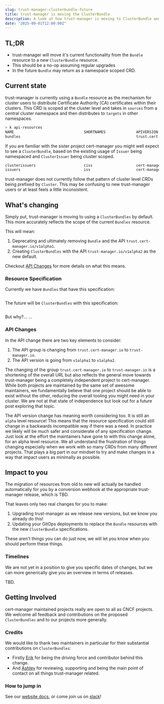 ```yaml
---
slug: trust-manager-clusterbundle-future
title: trust-manager is moving the ClusterBundle
description: A look at how trust-manager is moving to ClusterBundle and the impact for you
date: "2025-09-01T12:00:00Z"
---
```


## TL;DR

- trust-manager will move it's current functionality from the `Bundle` resource to a new `ClusterBundle` resource.
- This should be a no-op assuming regular upgrades
- In the future `Bundle` may return as a namespace scoped CRD.

## Current state

trust-manager is currently using a `Bundle` resource as the mechanism for cluster users to distribute Certificate Authority (CA) certificates within their clusters.
This CRD is scoped at the cluster level and takes in `sources` from a central cluster namespace and then distributes to `targets` in other namespaces.

```sh
> k api-resources
NAME                                SHORTNAMES              APIVERSION                                NAMESPACED   KIND
bundles                                                     trust.cert-manager.io/v1alpha1            false        Bundle
```

If you are familiar with the sister project cert-manager you might well expect to see a `ClusterBundle`, based on the existing usage of `Issuer` being namespaced and `ClusterIssuer` being cluster scoped.

```sh
clusterissuers                      ciss                    cert-manager.io/v1                        false        ClusterIssuer
issuers                             iss                     cert-manager.io/v1                        true         Issuer
```

trust-manager does not currently follow that pattern of cluster level CRDs being prefixed by `Cluster`.
This may be confusing to new trust-manager users or at least feels a little inconsistent.

## What's changing

Simply put, trust-manager is moving to using a `ClusterBundles` by default.
This more accurately reflects the scope of the current `Bundles` resource.

This will mean:

1) Deprecating and ultimately removing `Bundle` and the API `trust.cert-manager.io/v1alpha1`.
1) Creating `ClusterBundles` with the API `trust-manager.io/v1alpha2` as the new default.

Checkout [API Changes](#api-changes) for more details on what this means.

### Resource Specification

Currently we have `Bundles` that have this specification:

```yaml

```

The future will be `ClusterBundles` with this specification:

```yaml

```

But why?...<TDB> ...

### API Changes

In the API change there are two key elements to consider:

1) The API group is changing from `trust.cert-manager.io` to `trust-manager.io`.
1) The API version is going from `v1alpha1` to `v1alpha2`.

The changing of the group `trust.cert-manager.io` to `trust-manager.io` is a shortening of the overall URL but also reflects the general move towards trust-manager being a completely independent project to cert-manager.
While both projects are maintained by the same set of awesome maintainers, we fundamentally believe that one project should be able to exist without the other, reducing the overall tooling you might need in your cluster.
We are not at that state of independence but look out for a future post exploring that topic.

The API version change has meaning worth considering too. It is still an `alpha` level resource!
This means that the resource specification could still change in a backwards incompatible way if there was a need.
In practice we likely will be much safer and considerate of any specification change.
Just look at the effort the maintainers have gone to with this change alone, for an alpha level resource.
We all understand the frustration of things changing especially when we work with so many CRDs from many different projects.
That plays a big part in our mindset to try and make changes in a way that impact users as minimally as possible.

## Impact to you

The migration of resources from old to new will actually be handled automatically for you by a conversion webhook at the appropriate trust-manager release, which is TBD.

That leaves only two real changes for you to make:

1) Upgrading trust-manager as we release new versions, but we know you already do this!
1) Updating your GitOps deployments to replace the `Bundle` resources with the new `ClusterBundle` specifications.

These aren't things you can do just now, we will let you know when you should perform these things.

### Timelines

We are not yet in a position to give you specific dates of changes, but we can more generically give you an overview in terms of releases.

TBD.

## Getting Involved

cert-manager maintained projects really are open to all as CNCF projects.
We welcome all feedback and contributions on the proposed `ClusterBundles` and to our projects more generally.

### Credits

We would like to thank two maintainers in particular for their substantial contributions on `ClusterBundles`:

- Firstly [Erik](https://github.com/erikgb) for being the driving force and contributor behind this change.
- And [Ashley](https://github.com/sgtcodfish) for reviewing, supporting and being the main point of contact on all things trust-manager related.

### How to jump in

See our [website docs](../docs/contributing/README.md), or come join us on [slack](../docs/contributing/README.md#slack)!
